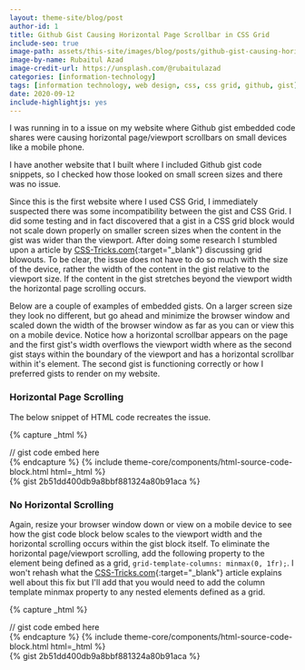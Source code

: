 ```yaml
---
layout: theme-site/blog/post
author-id: 1
title: Github Gist Causing Horizontal Page Scrollbar in CSS Grid
include-seo: true
image-path: assets/this-site/images/blog/posts/github-gist-causing-horizontal-page-scrollbar-in-css-grid/banner.png
image-by-name: Rubaitul Azad
image-credit-url: https://unsplash.com/@rubaitulazad
categories: [information-technology]
tags: [information technology, web design, css, css grid, github, gist]
date: 2020-09-12
include-highlightjs: yes
---
```


I was running in to a issue on my website where Github gist embedded code shares were causing horizontal page/viewport scrollbars on small devices like a mobile phone.
<!--more-->
I have another website that I built where I included Github gist code snippets, so I checked how those looked on small screen sizes and there was no issue.

Since this is the first website where I used CSS Grid, I immediately suspected there was some incompatibility between the gist and CSS Grid. I did some testing and in fact discovered that a gist in a CSS grid block would not scale down properly on smaller screen sizes when the content in the gist was wider than the viewport. After doing some research I stumbled upon a article by [CSS-Tricks.com](https://css-tricks.com/preventing-a-grid-blowout){:target="_blank"} discussing grid blowouts. To be clear, the issue does not have to do so much with the size of the device, rather the width of the content in the gist relative to the viewport size. If the content in the gist stretches beyond the viewport width the horizontal page scrolling occurs.

Below are a couple of examples of embedded gists. On a larger screen size they look no different, but go ahead and minimize the browser window and scaled down the width of the browser window as far as you can or view this on a mobile device. Notice how a horizontal scrollbar appears on the page and the first gist's width overflows the viewport width where as the second gist stays within the boundary of the viewport and has a horizontal scrollbar within it's element. The second gist is functioning correctly or how I preferred gists to render on my website.

### Horizontal Page Scrolling

The below snippet of HTML code recreates the issue.

{% capture _html %}
<div style="display: grid;">
	// gist code embed here
</div>
{% endcapture %}
{% include theme-core/components/html-source-code-block.html html=_html %}

<div style="display: grid;">
	{% gist 2b51dd400db9a8bbf881324a80b91aca %}
</div>

### No Horizontal Scrolling

Again, resize your browser window down or view on a mobile device to see how the gist code block below scales to the viewport width and the horizontal scrolling occurs within the gist block itself. To eliminate the horizontal page/viewport scrolling, add the following property to the element being defined as a grid, ```grid-template-columns: minmax(0, 1fr);```. I won't rehash what the [CSS-Tricks.com](https://css-tricks.com/preventing-a-grid-blowout){:target="_blank"} article explains well about this fix but I'll add that you would need to add the column template minmax property to any nested elements defined as a grid.

{% capture _html %}
<div style="display: grid; grid-template-columns: minmax(0, 1fr);">
	// gist code embed here
</div>
{% endcapture %}
{% include theme-core/components/html-source-code-block.html html=_html %}

<div style="display: grid; grid-template-columns: minmax(0, 1fr);">
	{% gist 2b51dd400db9a8bbf881324a80b91aca %}
</div>